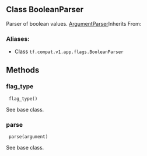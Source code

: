 ## Class BooleanParser

Parser of boolean values.
[ArgumentParser](https://www.tensorflow.org/api_docs/python/tf/compat/v1/flags/ArgumentParser)Inherits From: 

### Aliases:
- Class `tf.compat.v1.app.flags.BooleanParser`
## Methods
### flag_type

```
 flag_type()
```

See base class.
### parse

```
 parse(argument)
```

See base class.
